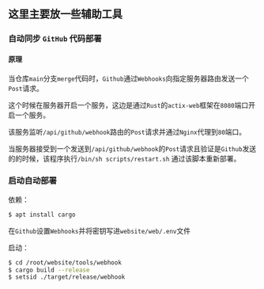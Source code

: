 ## 这里主要放一些辅助工具



### 自动同步 `GitHub` 代码部署

#### 原理

当仓库`main`分支`merge`代码时，`Github`通过`Webhooks`向指定服务器路由发送一个`Post`请求。

这个时候在服务器开启一个服务，这边是通过`Rust`的`actix-web`框架在`8080`端口开启一个服务。

该服务监听`/api/github/webhook`路由的`Post`请求并通过`Nginx`代理到`80`端口。

当服务器接受到一个发送到`/api/github/webhook`的`Post`请求且验证是`Github`发送的的时候，该程序执行`/bin/sh scripts/restart.sh` 通过该脚本重新部署。

### 启动自动部署

依赖：

```sh
$ apt install cargo
```

在`Github`设置`Webhooks`并将密钥写进`website/web/.env`文件

启动：

```sh
$ cd /root/website/tools/webhook
$ cargo build --release
$ setsid ./target/release/webhook
```

